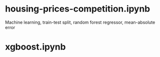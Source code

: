 # housing-prices-competition.ipynb
Machine learning, train-test split, random forest regressor, mean-absolute error

# xgboost.ipynb
